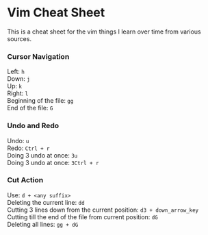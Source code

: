 # Vim Cheat Sheet
This is a cheat sheet for the vim things I learn over time from various sources.

### Cursor Navigation
Left: `h` <br>
Down: `j` <br>
Up: `k` <br>
Right: `l` <br>
Beginning of the file: `gg` <br>
End of the file: `G` <br>

### Undo and Redo
Undo: `u` <br>
Redo: `Ctrl + r` <br>
Doing 3 undo at once: `3u` <br>
Doing 3 undo at once: `3Ctrl + r` <br>

### Cut Action
Use: `d + <any suffix>` <br>
Deleting the current line: `dd` <br>
Cutting 3 lines down from the current position: `d3 + down_arrow_key` <br>
Cutting till the end of the file from current position: `dG` <br>
Deleting all lines: `gg + dG` <br>

